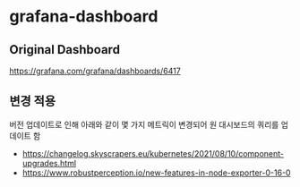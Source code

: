 # grafana-dashboard

## Original Dashboard
https://grafana.com/grafana/dashboards/6417

## 변경 적용
버전 업데이트로 인해 아래와 같이 몇 가지 메트릭이 변경되어 원 대시보드의 쿼리를 업데이트 함
- https://changelog.skyscrapers.eu/kubernetes/2021/08/10/component-upgrades.html
- https://www.robustperception.io/new-features-in-node-exporter-0-16-0
